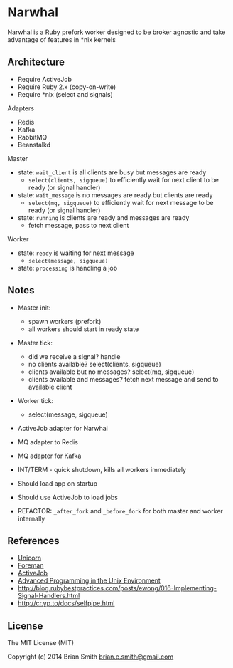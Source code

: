 Narwhal
=======

Narwhal is a Ruby prefork worker designed to be broker agnostic and take advantage of features in \*nix kernels


Architecture
------------

- Require ActiveJob
- Require Ruby 2.x (copy-on-write)
- Require \*nix (select and signals)

Adapters
  * Redis
  * Kafka
  * RabbitMQ
  * Beanstalkd


Master
  * state: `wait_client` is all clients are busy but messages are ready
    - `select(clients, sigqueue)` to efficiently wait for next client to be ready (or signal handler)
  * state: `wait_message` is no messages are ready but clients are ready
    - `select(mq, sigqueue)` to efficiently wait for next message to be ready (or signal handler)
  * state: `running` is clients are ready and messages are ready
    - fetch message, pass to next client

Worker
  * state: `ready` is waiting for next message
      - `select(message, sigqueue)`
  * state: `processing` is handling a job


Notes
-----

* Master init:
  - spawn workers (prefork)
  - all workers should start in ready state

* Master tick:
  - did we receive a signal? handle
  - no clients available? select(clients, sigqueue)
  - clients available but no messages? select(mq, sigqueue)
  - clients available and messages? fetch next message and send to available client

* Worker tick:
  - select(message, sigqueue)

* ActiveJob adapter for Narwhal
* MQ adapter to Redis
* MQ adapter for Kafka
* INT/TERM - quick shutdown, kills all workers immediately
* Should load app on startup
* Should use ActiveJob to load jobs
* REFACTOR: `_after_fork` and `_before_fork` for both master and worker internally


References
----------

* [Unicorn](http://unicorn.bogomips.org/)
* [Foreman](http://ddollar.github.io/foreman/)
* [ActiveJob](http://edgeguides.rubyonrails.org/active_job_basics.html)
* [Advanced Programming in the Unix Environment](http://www.amazon.com/Advanced-Programming-UNIX-Environment-Edition/dp/0321637739)
* http://blog.rubybestpractices.com/posts/ewong/016-Implementing-Signal-Handlers.html
* http://cr.yp.to/docs/selfpipe.html


License
-------

The MIT License (MIT)

Copyright (c) 2014 Brian Smith <brian.e.smith@gmail.com>
